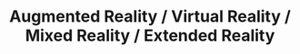 ---
slug: arvrmrxr
title: Augmented Reality / Virtual Reality / Mixed Reality / Extended Reality
---